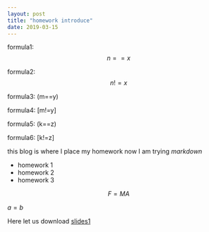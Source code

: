 ```yaml
---
layout: post
title: "homework introduce"
date: 2019-03-15
---
```

<script type="text/javascript" async src="https://cdn.mathjax.org/mathjax/latest/MathJax.js?config=TeX-MML-AM_CHTML"> </script>
formula1: $$n==x$$

formula2: $$n!=x$$

formula3: (m==y)

formula4: [m!=y]

formula5: \(k==z\)

formula6: \[k!=z\]

this blog is where I place my homework
now I am trying <em> markdown</em>
- homework 1
- homework 2
- homework 3

$$F=MA$$

$a=b$

Here let us download [slides1]({{site.baseurl}}/assets/slide1.pdf)
